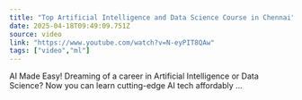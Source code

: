 ```yaml
---
title: "Top Artificial Intelligence and Data Science Course in Chennai"
date: 2025-04-18T09:49:09.751Z
source: video
link: "https://www.youtube.com/watch?v=N-eyPIT8QAw"
tags: ["video","ml"]
---
```

AI Made Easy! Dreaming of a career in Artificial Intelligence or Data Science? Now you can learn cutting-edge AI tech affordably ...
